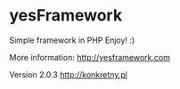 # yesFramework
Simple framework in PHP
Enjoy! :)

More information: http://yesframework.com

Version 2.0.3
http://konkretny.pl